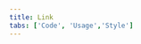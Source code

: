 ```yaml
---
title: Link
tabs: ['Code', 'Usage','Style']
---
```





<ComponentCode
    name="Link"
    component="link" 
    variation="link"
    experimental="true"
    hasReactVersion="true"
    >
</ComponentCode>
